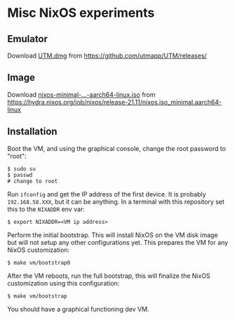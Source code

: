 
# Misc NixOS experiments

## Emulator

Download [UTM.dmg](https://github.com/utmapp/UTM/releases/download/v3.0.4-2/UTM.dmg) from https://github.com/utmapp/UTM/releases/

## Image

Download [nixos-minimal-...-aarch64-linux.iso](https://hydra.nixos.org/build/166864442/download/1/nixos-minimal-21.11.335858.592b893530e-aarch64-linux.iso) from https://hydra.nixos.org/job/nixos/release-21.11/nixos.iso_minimal.aarch64-linux

## Installation

Boot the VM, and using the graphical console, change the root password to "root":

```
$ sudo su
$ passwd
# change to root
```

Run `ifconfig` and get the IP address of the first device. It is probably
`192.168.58.XXX`, but it can be anything. In a terminal with this repository
set this to the `NIXADDR` env var:

```
$ export NIXADDR=<VM ip address>
```

Perform the initial bootstrap. This will install NixOS on the VM disk image
but will not setup any other configurations yet. This prepares the VM for
any NixOS customization:

```
$ make vm/bootstrap0
```

After the VM reboots, run the full bootstrap, this will finalize the
NixOS customization using this configuration:

```
$ make vm/bootstrap
```

You should have a graphical functioning dev VM.
